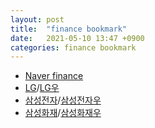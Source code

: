 ```yaml
---
layout: post
title:  "finance bookmark"
date:   2021-05-10 13:47 +0900
categories: finance bookmark
---
```


- [Naver finance][home-finance]
- [LG][code-003550]/[LG우][code-003555]
- [삼성전자][code-005930]/[삼성전자우][code-005935]
- [삼성화재][code-000810]/[삼성화재우][code-000815]

[home-finance]: https://finance.naver.com
[code-003555]: https://finance.naver.com/item/main.nhn?code=003555
[code-003550]: https://finance.naver.com/item/main.nhn?code=003550
[code-005930]: https://finance.naver.com/item/main.nhn?code=005930
[code-005935]: https://finance.naver.com/item/main.nhn?code=005935
[code-000810]: https://finance.naver.com/item/main.nhn?code=000810
[code-000815]: https://finance.naver.com/item/main.nhn?code=000815
